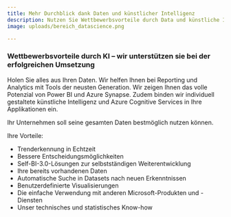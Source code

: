 ```yaml
---
title: Mehr Durchblick dank Daten und künstlicher Intelligenz
description: Nutzen Sie Wettbewerbsvorteile durch Data und künstliche Intelligenz
image: uploads/bereich_datascience.png

---
```

### Wettbewerbsvorteile durch KI – wir unterstützen sie bei der erfolgreichen Umsetzung

Holen Sie alles aus Ihren Daten. Wir helfen Ihnen bei Reporting und Analytics mit Tools der neusten Generation. Wir zeigen Ihnen das volle Potenzial von Power BI und Azure Synapse. Zudem binden wir individuell gestaltete künstliche Intelligenz und Azure Cognitive Services in Ihre Applikationen ein.

Ihr Unternehmen soll seine gesamten Daten bestmöglich nutzen können.

Ihre Vorteile:

* Trenderkennung in Echtzeit
* Bessere Entscheidungsmöglichkeiten
* Self-BI-3.0-Lösungen zur selbstständigen Weiterentwicklung
* Ihre bereits vorhandenen Daten
* Automatische Suche in Datasets nach neuen Erkenntnissen
* Benutzerdefinierte Visualisierungen
* Die einfache Verwendung mit anderen Microsoft-Produkten und -Diensten
* Unser technisches und statistisches Know-how